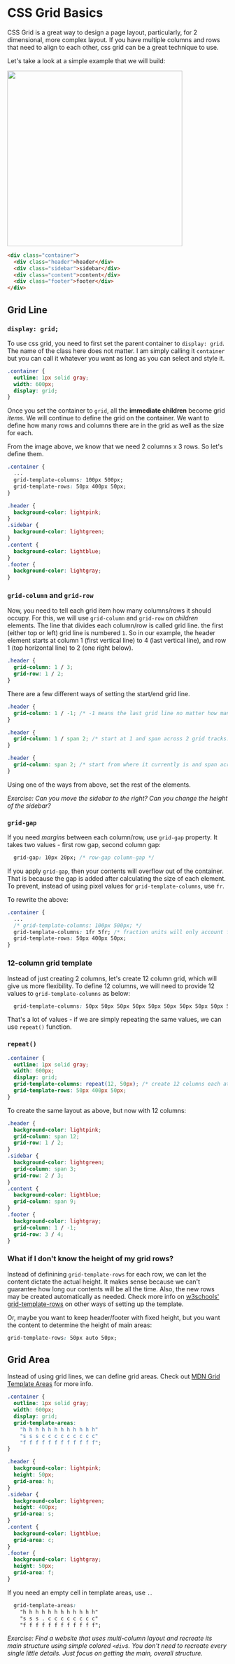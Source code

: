# CSS Grid Basics
CSS Grid is a great way to design a page layout, particularly, for 2 dimensional, more complex layout. If you have multiple columns and rows that need to align to each other, css grid can be a great technique to use.

Let's take a look at a simple example that we will build:

<img src="../images/css-grid-basics-1.png" width="400">

```html
<div class="container">
  <div class="header">header</div>
  <div class="sidebar">sidebar</div>
  <div class="content">content</div>
  <div class="footer">footer</div>
</div>
```

## Grid Line

### `display: grid;`
To use css grid, you need to first set the parent container to `display: grid`. The name of the class here does not matter. I am simply calling it `container` but you can call it whatever you want as long as you can select and style it.

```css
.container {
  outline: 1px solid gray;
  width: 600px;
  display: grid;
}
```

Once you set the container to `grid`, all the **immediate children** become grid *items*. We will continue to define the grid on the container. We want to define how many rows and columns there are in the grid as well as the size for each.

From the image above, we know that we need 2 columns x 3 rows. So let's define them. 

```css
.container {
  ...
  grid-template-columns: 100px 500px;
  grid-template-rows: 50px 400px 50px;
}

.header {
  background-color: lightpink;
}
.sidebar {
  background-color: lightgreen;
}
.content {
  background-color: lightblue;
}
.footer {
  background-color: lightgray;
}
```

### `grid-column` and `grid-row`
Now, you need to tell each grid item how many columns/rows it should occupy. For this, we will use `grid-column` and `grid-row` on *children* elements. The line that divides each column/row is called grid line. the first (either top or left) grid line is numbered `1`. So in our example, the header element starts at column 1 (first vertical line) to 4 (last vertical line), and row 1 (top horizontal line) to 2 (one right below).

```css
.header {
  grid-column: 1 / 3;
  grid-row: 1 / 2;
}
```

There are a few different ways of setting the start/end grid line. 

```css
.header {
  grid-column: 1 / -1; /* -1 means the last grid line no matter how many column/row there may be. */
}

.header {
  grid-column: 1 / span 2; /* start at 1 and span across 2 grid tracks. */
}

.header {
  grid-column: span 2; /* start from where it currently is and span across 2 grid tracks. */
}
```

Using one of the ways from above, set the rest of the elements.

*Exercise: Can you move the sidebar to the right? Can you change the height of the sidebar?*

### `grid-gap`

If you need *margins* between each column/row, use `grid-gap` property. It takes two values - first row gap, second column gap:

```css
  grid-gap: 10px 20px; /* row-gap column-gap */
```

If you apply `grid-gap`, then your contents will overflow out of the container. That is because the gap is added after calculating the size of each element. To prevent, instead of using pixel values for `grid-template-columns`, use `fr`.

To rewrite the above:
```css
.container {
  ...
  /* grid-template-columns: 100px 500px; */
  grid-template-columns: 1fr 5fr; /* fraction units will only account for available space. */
  grid-template-rows: 50px 400px 50px;
}
```

### 12-column grid template

Instead of just creating 2 columns, let's create 12 column grid, which will give us more flexibility. To define 12 columns, we will need to provide 12 values to `grid-template-columns` as below:

```css
  grid-template-columns: 50px 50px 50px 50px 50px 50px 50px 50px 50px 50px 50px 50px;
```

That's a lot of values - if we are simply repeating the same values, we can use `repeat()` function.

### `repeat()`

```css
.container {
  outline: 1px solid gray;
  width: 600px;
  display: grid;
  grid-template-columns: repeat(12, 50px); /* create 12 columns each at 50px wide*/
  grid-template-rows: 50px 400px 50px;
}
```

To create the same layout as above, but now with 12 columns:

```css
.header {
  background-color: lightpink;
  grid-column: span 12;
  grid-row: 1 / 2;
}
.sidebar {
  background-color: lightgreen;
  grid-column: span 3;
  grid-row: 2 / 3;
}
.content {
  background-color: lightblue;
  grid-column: span 9;
}
.footer {
  background-color: lightgray;
  grid-column: 1 / -1;
  grid-row: 3 / 4;
}
```

### What if I don't know the height of my grid rows?

Instead of definining `grid-template-rows` for each row, we can let the content dictate the actual height. It makes sense because we can't guarantee how long our contents will be all the time. Also, the new rows may be created automatically as needed. Check more info on [w3schools' grid-template-rows](https://www.w3schools.com/CSSref/pr_grid-template-rows.asp) on other ways of setting up the template.

Or, maybe you want to keep header/footer with fixed height, but you want the content to determine the height of main areas:

```css
grid-template-rows: 50px auto 50px;
```

## Grid Area

Instead of using grid lines, we can define grid areas. Check out [MDN Grid Template Areas](https://developer.mozilla.org/en-US/docs/Web/CSS/CSS_Grid_Layout/Grid_Template_Areas) for more info.

```css
.container {
  outline: 1px solid gray;
  width: 600px;
  display: grid;
  grid-template-areas: 
    "h h h h h h h h h h h h"
    "s s s c c c c c c c c c"
    "f f f f f f f f f f f f";
}

.header {
  background-color: lightpink;
  height: 50px;
  grid-area: h;
}
.sidebar {
  background-color: lightgreen;
  height: 400px;
  grid-area: s;
}
.content {
  background-color: lightblue;
  grid-area: c;
}
.footer {
  background-color: lightgray;
  height: 50px;
  grid-area: f;
}
```

If you need an empty cell in template areas, use `.`.

```css
  grid-template-areas: 
    "h h h h h h h h h h h h"
    "s s s . c c c c c c c c"
    "f f f f f f f f f f f f";
```

*Exercise: Find a website that uses multi-column layout and recreate its main structure using simple colored `<div`s. You don't need to recreate every single little details. Just focus on getting the main, overall structure.*
